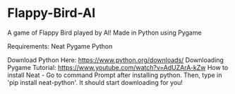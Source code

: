 # Flappy-Bird-AI
A game of Flappy Bird played by AI! Made in Python using Pygame

Requirements:
Neat
Pygame
Python

Download Python Here: https://www.python.org/downloads/
Downloading Pygame Tutorial: https://www.youtube.com/watch?v=AdUZArA-kZw
How to install Neat - Go to command Prompt after installing python. Then, type in 'pip install neat-python'. It should start downloading for you!
